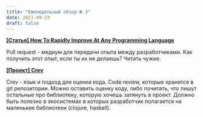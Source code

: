 ```yaml
---
title: "Еженедельный обзор № 3"
date: 2021-09-23
draft: false
---
```


<!--more-->

**[[Статья] How To Rapidly Improve At Any Programming Language](https://www.cbui.dev/how-to-rapidly-improve-at-any-programming-language/)**

Pull request - медиум для передачи опыта между разработчиками. Как получить этот опыт, если ты их не делаешь? Читать чужие.

**[[Проект] Crev](https://github.com/crev-dev/cargo-crev)**

Crev - язык и подход для оценки кода. Code review, которые хранятся в git репозитории. Можно оставить оценку коду, либо почитать, что пишут остальные про библиотеку, которую хочешь затянуть в проект. Должно быть полезно в экосистемах в которых разработчик полагается на маленькие библиотеки (clojure, haskell).

